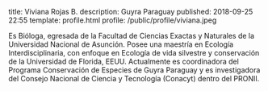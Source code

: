 title: Viviana Rojas B.
description: Guyra Paraguay 
published: 2018-09-25 22:55
template: profile.html
profile: /public/profile/viviana.jpeg

Es Bióloga, egresada de la Facultad de Ciencias Exactas y Naturales de la 
Universidad Nacional de Asunción. Posee una maestría en Ecología Interdisciplinaria, 
con enfoque en Ecología de vida silvestre y conservación de la Universidad de Florida, EEUU. 
Actualmente es coordinadora del Programa Conservación de Especies de Guyra Paraguay 
y es investigadora del Consejo Nacional de Ciencia y Tecnología (Conacyt) 
dentro del PRONII.